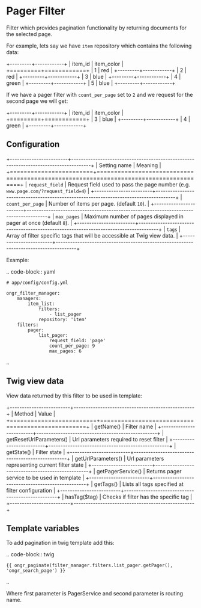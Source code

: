 Pager Filter  
============  
Filter which provides pagination functionality by returning documents for the selected page.
  
For example, lets say we have `item` repository which contains the following data:
  
+---------+------------+
| item_id | item_color |
+=========+============+
| 1       | red        |
+---------+------------+
| 2       | red        |
+---------+------------+
| 3       | blue       |
+---------+------------+
| 4       | green      |
+---------+------------+
| 5       | blue       |
+---------+------------+
  
If we have a pager filter with `count_per_page` set to `2` and we request for the second page we will get:
  
+---------+------------+
| item_id | item_color |
+=========+============+
| 3       | blue       |
+---------+------------+
| 4       | green      |
+---------+------------+
  
Configuration  
-------------  
+------------------------+--------------------------------------------------------------------------------------+
| Setting name           | Meaning                                                                              |
+========================+======================================================================================+
| `request_field`        | Request field used to pass the page number (e.g. `www.page.com/?request_field=4`)    |
+------------------------+--------------------------------------------------------------------------------------+
| `count_per_page`       | Number of items per page. (default `10`).                                            |
+------------------------+--------------------------------------------------------------------------------------+
| `max_pages`            | Maximum number of pages displayed in pager at once (default `8`).                    |
+------------------------+--------------------------------------------------------------------------------------+
| `tags`                 | Array of filter specific tags that will be accessible at Twig view data.             |
+------------------------+--------------------------------------------------------------------------------------+
  
Example:
  
.. code-block:: yaml
  
    # app/config/config.yml
  
    ongr_filter_manager:
        managers:
            item_list:
                filters:
                    - list_pager
                repository: 'item'
        filters:
            pager:
                list_pager:
                    request_field: 'page'
                    count_per_page: 9
                    max_pages: 6
  
..  

Twig view data
--------------
View data returned by this filter to be used in template:

+-------------------------+--------------------------------------------------+
| Method                  | Value                                            |
+=========================+==================================================+
| getName()               | Filter name                                      |
+-------------------------+--------------------------------------------------+
| getResetUrlParameters() | Url parameters required to reset filter          |
+-------------------------+--------------------------------------------------+
| getState()              | Filter state                                     |
+-------------------------+--------------------------------------------------+
| getUrlParameters()      | Url parameters representing current filter state |
+-------------------------+--------------------------------------------------+
| getPagerService()       | Returns pager service to be used in template     |
+-------------------------+--------------------------------------------------+
| getTags()               | Lists all tags specified at filter configuration |
+-------------------------+--------------------------------------------------+
| hasTag($tag)            | Checks if filter has the specific tag            |
+-------------------------+--------------------------------------------------+

Template variables
------------------
To add pagination in twig template add this:

.. code-block:: twig
  
    {{ ongr_paginate(filter_manager.filters.list_pager.getPager(), 'ongr_search_page') }}
  
..  

Where first parameter is PagerService and second parameter is routing name.